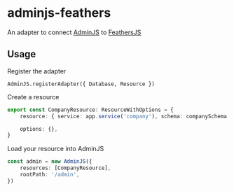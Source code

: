 # adminjs-feathers

An adapter to connect [AdminJS](https://github.com/SoftwareBrothers/adminjs) to [FeathersJS](https://github.com/feathersjs/feathers)

## Usage

Register the adapter

`AdminJS.registerAdapter({ Database, Resource })`

Create a resource

```ts
export const CompanyResource: ResourceWithOptions = {
	resource: { service: app.service('company'), schema: companySchema },

	options: {},
}
```

Load your resource into AdminJS

```ts
const admin = new AdminJS({
	resources: [CompanyResource],
	rootPath: '/admin',
})
```
